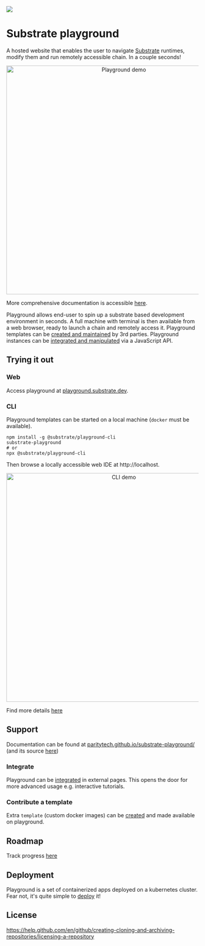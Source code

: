 ![](https://github.com/paritytech/substrate-playground/workflows/Continuous%20Testing%20Playground/badge.svg) 

# Substrate playground

A hosted website that enables the user to navigate [Substrate](https://github.com/paritytech/substrate) runtimes, modify them and run remotely accessible chain. In a couple seconds!

<p align="center">
  <img width="600" src="website/static/00-demo.gif" alt="Playground demo">
</p>

More comprehensive documentation is accessible [here](https://paritytech.github.io/substrate-playground/docs/).

Playground allows end-user to spin up a substrate based development environment in seconds. A full machine with terminal is then available from a web browser, ready to launch a chain and remotely access it.
Playground templates can be [created and maintained](https://paritytech.github.io/substrate-playground/docs/extending/custom-template) by 3rd parties. Playground instances can be [integrated and manipulated](https://paritytech.github.io/substrate-playground/docs/extending/integration) via a JavaScript API.

## Trying it out

### Web

Access playground at [playground.substrate.dev](https://playground.substrate.dev).

### CLI

Playground templates can be started on a local machine (`docker` must be available).

```shell
npm install -g @substrate/playground-cli
substrate-playground
# or
npx @substrate/playground-cli
```

Then browse a locally accessible web IDE at http://localhost.

<p align="center">
  <img width="600" src="https://cdn.rawgit.com/paritytech/substrate-playground/develop/cli/assets/web.svg" alt="CLI demo">
</p>

Find more details [here](cli/README.md)

## Support

Documentation can be found at [paritytech.github.io/substrate-playground/](https://paritytech.github.io/substrate-playground/docs/) (and its source [here](website/docs/))

### Integrate

Playground can be [integrated](https://paritytech.github.io/substrate-playground/docs/extending/integration) in external pages. This opens the door for more advanced usage e.g. interactive tutorials.

### Contribute a template

Extra `template` (custom docker images) can be [created](https://paritytech.github.io/substrate-playground/docs/extending/custom-template) and made available on playground.

## Roadmap

Track progress [here](https://github.com/paritytech/substrate-playground/projects)

## Deployment

Playground is a set of containerized apps deployed on a kubernetes cluster. Fear not, it's quite simple to [deploy](https://paritytech.github.io/substrate-playground/docs/operating/deployment) it!

## License

https://help.github.com/en/github/creating-cloning-and-archiving-repositories/licensing-a-repository
